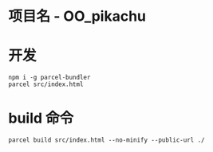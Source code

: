 # 项目名 - OO_pikachu

# 开发

```
npm i -g parcel-bundler
parcel src/index.html
```

# build 命令

```
parcel build src/index.html --no-minify --public-url ./
```
